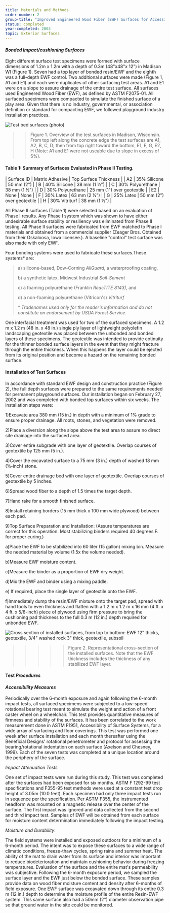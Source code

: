 ```yaml
---
title: Materials and Methods
order-number: 2
group-title: "Improved Engineered Wood Fiber (EWF) Surfaces for Accessible Playgrounds"
status: completed
year-completed: 2003
topic: Exterior Surfaces
---
```

#### *Bonded Impact/cushioning Surfaces*

Eight different surface test specimens were formed with surface dimensions of 1.2m x 1.2m with a depth of 0.3m (48"x48"x 12") in Madison WI (Figure 1). Seven had a top layer of bonded resin/EWF and the eighth was a full-depth EWF control. Two additional surfaces were made (Figure 1, A1 and E1) and each were duplicates of other surfacing test areas. A1 and E1 were on a slope to assure drainage of the entire test surface. All surfaces used Engineered Wood Fiber (EWF), as defined by ASTM F2075-01. All surfaced specimens were compacted to simulate the finished surface of a play area. Given that there is no industry, governmental, or association definition or standard for compacting EWF, we followed playground industry installation practices.

![Test bed surfaces (photo)](https://www.access-board.gov/images/research/ewf/fig3.jpg)

> > Figure 1. Overview of the test surfaces in Madison, Wisconsin. From top left along the concrete edge the test surfaces are A1, A2, B, C, D; then from top right toward the bottom, E1, F, G, E2, H (Note: A1 and E1 were not useable due to slope in excess of 5%).

#### Table 1: Summary of Surfaces Evaluated in Phase II Testing.

| Surface ID | Matrix Adhesive | Top Surface Thickness |
| A2 | 35% Silicone | 50 mm (2") |
| B | 40% Silicone | 38 mm (1 ½") |
| C | 30% Polyurethane | 38 mm (1 ½") |
| D | 30% Polyurethane | 25 mm (1") over geotextile |
| E2 | None | None |
| F | 30% Latex | 63 mm (2 ½") |
| G | 25% Latex | 50 mm (2") over geotextile |
| H | 30% Vitriturf | 38 mm (1 ½") |

All Phase II surfaces (Table 1) were selected based on an evaluation of Phase I results. Any Phase I system which was shown to have either undesirable surface stability or resiliency was eliminated from Phase II testing. All Phase II surfaces were fabricated from EWF matched to Phase I materials and obtained from a commercial supplier (Zeager Bros. Obtained from their Oskaloosa, Iowa licensee.). A baseline "control" test surface was also made with only EWF.

Four bonding systems were used to fabricate these surfaces.These systems* are:

> a) silicone-based, Dow-Corning *AllGuard*, a waterproofing coating,
>
> b) a synthetic latex, Midwest Industrial *Soil-Sement*
>
> c) a foaming polyurethane (Franklin *ReacTITE 8143)*, and
>
> d) a non-foaming polyurethane (Vitricon's) *Vitriturf*
>
> * *Tradenames used only for the reader's information and do not constitute an endorsement by USDA Forest Service.*

One interfacial treatment was used for two of the surfaced specimens. A 1.2 m x 1.2 m (48 in. x 48 in.) single ply layer of lightweight polyolefin landscaping geotextile was placed between the unbonded and bonded layers of these specimens. The geotextile was intended to provide cotinuity for the thinner bonded surface layers in the event that they might fracture through the entire thickness. When this happens the layer could be ejected from its original position and become a hazard on the remaining bonded surface.

#### Installation of Test Surfaces

In accordance with standard EWF design and construction practice (Figure 2), the full depth surfaces were prepared to the same requirements needed for permanent playground surfaces. Our installation began on February 27, 2002 and was completed with bonded top surfaces within six weeks. The installation steps were:

1)Excavate area 380 mm (15 in.) in depth with a minimum of 1% grade to ensure proper drainage. All roots, stones, and vegetation were removed.

2)Place a diversion along the slope above the test area to assure no direct site drainage into the surfaced area.

3)Cover entire subgrade with one layer of geotextile. Overlap courses of geotextile by 125 mm (5 in.).

4)Cover the excavated surface to a 75 mm (3 in.) depth of washed 18 mm (¾-inch) stone.

5)Cover entire drainage bed with one layer of geotextile. Overlap courses of geotextile by 5 inches.

6)Spread wood fiber to a depth of 1.5 times the target depth.

7)Hand rake for a smooth finished surface.

8)Install retaining borders (15 mm thick x 100 mm wide plywood) between each pad.

9)Top Surface Preparation and Installation: (Assure temperatures are correct for this operation. Most stabilizing binders required 40 degrees F. for proper curing.)

a)Place the EWF to be stabilized into 60 liter (15 gallon) mixing bin. Measure the needed material by volume (1.5x the volume needed).

b)Measure EWF moisture content.

c)Measure the binder as a proportion of EWF dry weight.

d)Mix the EWF and binder using a mixing paddle.

e) If required, place the single layer of geotextile onto the EWF.

f)Immediately dump the resin/EWF mixture onto the target pad, spread with hand tools to even thickness and flatten with a 1.2 m x 1.2 m x 16 mm (4 ft. x 4 ft. x 5/8-inch) piece of plywood using firm pressure to bring the cushioning pad thickness to the full 0.3 m (12 in.) depth required for unbonded EWF.

![Cross section of installed surfaces, from top to bottom: EWF 12" thicks, geotextile, 3/4" washed rock 3" thick, geotextile, subsoil](https://www.access-board.gov/images/research/ewf/fig4.gif)

> > > > > Figure 2. Representational cross-section of the installed surfaces. Note that the EWF thickness includes the thickness of any stabilized EWF layer.

#### Test *Procedures*

#### *Accessibility Measures*

Periodically over the 6-month exposure and again following the 6-month impact tests, all surfaced specimens were subjected to a low-speed rotational bearing test meant to simulate the weight and action of a front caster wheel on a wheelchair. This test provides quantitative measures of firmness and stability of the surfaces. It has been correlated to the work measurement done in ASTM F1951, Accessibility of Surface Systems, for a wide array of surfacing and floor coverings. This test was performed one week after surface installation and each month thereafter using the Beneficial Designs' rotational penetrometer and protocol for assessing the bearing/rotational indentation on each surface (Axelson and Chesney, 1999). Each of the seven tests was completed at a unique location around the periphery of the surface.

*Impact Attenuation Tests*

One set of impact tests were run during this study. This test was completed after the surfaces had been exposed for six months. ASTM F 1292-99 test specifications and F355-95 test methods were used at a constant test drop height of 3.05m (10.0 feet). Each specimen had only three impact tests run in sequence per the specification. Per ASTM F355, the instrumented headform was mounted on a magnetic release over the center of the surface. The first impact was ignored and data collected from the second and third impact test. Samples of EWF will be obtained from each surface for moisture content determination immediately following the impact testing.

*Moisture and Durability*:

The field systems were installed and exposed outdoors for a minimum of a 6-month period. The intent was to expose these surfaces to a wide range of climatic conditions, freeze-thaw cycles, spring rains and summer heat. The ability of the mat to drain water from its surface and interior was important to reduce biodeterioration and maintain cushioning behavior during freezing temperatures. Evaluation of the surface and the entire mat's permeability was subjective. Following the 6-month exposure period, we sampled the surface layer and the EWF just below the bonded surface. These samples provide data on wood fiber moisture content and density after 6-months of field exposure. One EWF surface was excavated down through its entire 0.3 m (12 in.) depth to determine the moisture profile of the entire Resin-EWF system. This same surface also had a 50mm (2") diameter observation pipe so that ground water in the site could be monitored.
